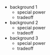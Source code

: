 - background 1
	- special power
	- tradeoff
- background 2
	- special power
	- tradeoff
- background 3
	- special power
	- tradeoff